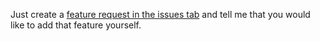 Just create a [feature request in the issues tab](https://github.com/chibbi/ComputerDashboard/issues/new?assignees=&labels=&template=feature_request.md&title=)
and tell me that you would like to add that feature yourself.

